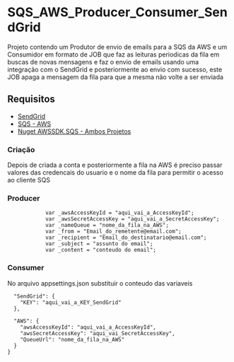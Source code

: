 # SQS_AWS_Producer_Consumer_SendGrid
Projeto contendo um Produtor de envio de emails para a SQS da AWS e um Consumidor em formato de JOB que faz as leituras periodicas da fila em buscas de novas mensagens e faz o envio de emails usando uma integração com o SendGrid e posteriormente ao envio com sucesso, este JOB apaga a mensagem da fila para que a mesma não volte a ser enviada


## Requisitos

 * [SendGrid](https://sendgrid.com/)
 * [SQS - AWS](https://docs.aws.amazon.com/pt_br/AWSSimpleQueueService/latest/SQSDeveloperGuide/sqs-setting-up.html/) 
 * [Nuget AWSSDK.SQS - Ambos Projetos](https://www.nuget.org/packages/AWSSDK.SQS/)
 
 
### Criação
Depois de criada a conta e posteriormente a fila na AWS é preciso passar valores das credencais do usuario e o nome da fila para permitir o acesso ao cliente SQS 

### Producer
```
            var _awsAccessKeyId = "aqui_vai_a_AccessKeyId";
            var _awsSecretAccessKey = "aqui_vai_a_SecretAccessKey";
            var _nameQueue = "nome_da_fila_na_AWS";
            var _from = "Email_do_remetente@email.com";
            var _recipient = "Email_do_destinatario@email.com";
            var _subject = "assunto do email";
            var _content = "conteudo do email";
```

### Consumer 
No arquivo appsettings.json substituir o conteudo das variaveis
```
  "SendGrid": {
    "KEY": "aqui_vai_a_KEY_SendGrid"
  },

  "AWS": {
    "awsAccessKeyId": "aqui_vai_a_AccessKeyId", 
    "awsSecretAccessKey": "aqui_vai_SecretAccessKey", 
    "QueueUrl": "nome_da_fila_na_AWS"  
  }
}

```


